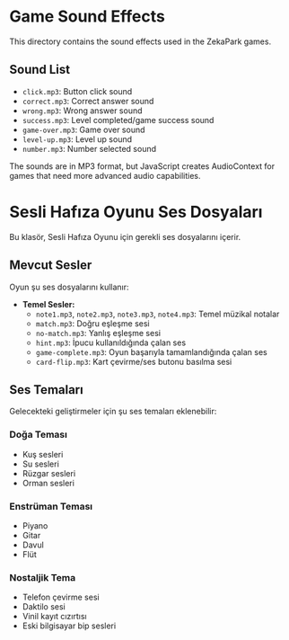 # Game Sound Effects

This directory contains the sound effects used in the ZekaPark games.

## Sound List
- `click.mp3`: Button click sound
- `correct.mp3`: Correct answer sound
- `wrong.mp3`: Wrong answer sound
- `success.mp3`: Level completed/game success sound
- `game-over.mp3`: Game over sound
- `level-up.mp3`: Level up sound
- `number.mp3`: Number selected sound

The sounds are in MP3 format, but JavaScript creates AudioContext for games that need more advanced audio capabilities.
# Sesli Hafıza Oyunu Ses Dosyaları

Bu klasör, Sesli Hafıza Oyunu için gerekli ses dosyalarını içerir. 

## Mevcut Sesler

Oyun şu ses dosyalarını kullanır:

- **Temel Sesler:**
  - `note1.mp3`, `note2.mp3`, `note3.mp3`, `note4.mp3`: Temel müzikal notalar
  - `match.mp3`: Doğru eşleşme sesi
  - `no-match.mp3`: Yanlış eşleşme sesi
  - `hint.mp3`: İpucu kullanıldığında çalan ses
  - `game-complete.mp3`: Oyun başarıyla tamamlandığında çalan ses
  - `card-flip.mp3`: Kart çevirme/ses butonu basılma sesi

## Ses Temaları

Gelecekteki geliştirmeler için şu ses temaları eklenebilir:

### Doğa Teması
- Kuş sesleri
- Su sesleri
- Rüzgar sesleri
- Orman sesleri

### Enstrüman Teması
- Piyano
- Gitar
- Davul
- Flüt

### Nostaljik Tema
- Telefon çevirme sesi
- Daktilo sesi
- Vinil kayıt cızırtısı
- Eski bilgisayar bip sesleri
